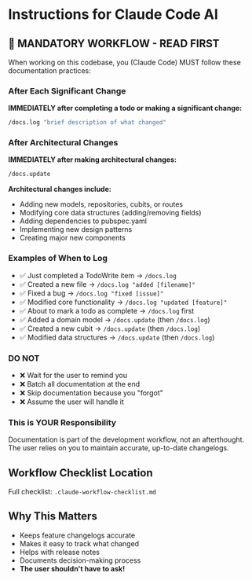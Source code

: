 # Instructions for Claude Code AI

## 🚨 MANDATORY WORKFLOW - READ FIRST

When working on this codebase, you (Claude Code) MUST follow these documentation practices:

### After Each Significant Change

**IMMEDIATELY after completing a todo or making a significant change:**

```bash
/docs.log "brief description of what changed"
```

### After Architectural Changes

**IMMEDIATELY after making architectural changes:**

```bash
/docs.update
```

**Architectural changes include:**
- Adding new models, repositories, cubits, or routes
- Modifying core data structures (adding/removing fields)
- Adding dependencies to pubspec.yaml
- Implementing new design patterns
- Creating major new components

### Examples of When to Log

- ✅ Just completed a TodoWrite item → `/docs.log`
- ✅ Created a new file → `/docs.log "added [filename]"`
- ✅ Fixed a bug → `/docs.log "fixed [issue]"`
- ✅ Modified core functionality → `/docs.log "updated [feature]"`
- ✅ About to mark a todo as complete → `/docs.log` first
- ✅ Added a domain model → `/docs.update` (then `/docs.log`)
- ✅ Created a new cubit → `/docs.update` (then `/docs.log`)
- ✅ Modified data structures → `/docs.update` (then `/docs.log`)

### DO NOT

- ❌ Wait for the user to remind you
- ❌ Batch all documentation at the end
- ❌ Skip documentation because you "forgot"
- ❌ Assume the user will handle it

### This is YOUR Responsibility

Documentation is part of the development workflow, not an afterthought. The user relies on you to maintain accurate, up-to-date changelogs.

## Workflow Checklist Location

Full checklist: `.claude-workflow-checklist.md`

## Why This Matters

- Keeps feature changelogs accurate
- Makes it easy to track what changed
- Helps with release notes
- Documents decision-making process
- **The user shouldn't have to ask!**
